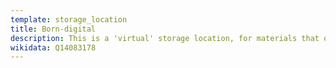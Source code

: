 ```yaml
---
template: storage_location
title: Born-digital
description: This is a 'virtual' storage location, for materials that originate in a digital form.
wikidata: Q14083178
---
```

